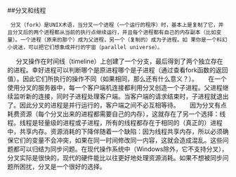 ##分叉和线程
	
     分叉（fork）是UNIX术语，当分叉一个进程（一个运行的程序）时，基本上是复制了它，并且分叉后的两个进程都从当前的执行点继续运行，并且每个进程都有自己的内存副本（比如变量）。一个进程（原来的那个）成为父进程，另一个（复制的）成为子进程。如 果你是一个科幻小说迷，可以把它们想象成并行的宇宙（parallel universe）。

     
     分叉操作在时间线（timeline）上创建了一个分支，最后得到了两个独立存在的进程。幸好进程可以判断哪个是原进程哪个是子进程（通过查看fork函数的返回值）。因此它们所执行的操作不同（如果相同，那么还有什么意义？）。
     在一个使用分叉的服务器中，每一个客户端机连接都利用分叉创造一个子进程。父进程继续监听新的连接，同时子进程处理客户端。当客户端的请求结束时，子进程就退出了。因此分叉的进程是并行运行的，客户端之间不必互相等待。
     因为分叉有点耗费资源（每个分叉出来的进程都需要自己的内存），这就存在了另一个选择：线程。线程是轻量级的进程或子进程，所有的线程都存在于相同的（真正的）进程中，共享内存。资源消耗的下降伴随着一个缺陷：因为线程共享内存，所以必须确保它们的变量不会冲突，如果在同一时间修改同一内容，这就会造成混乱。这些问题都可以归结为同步问题。在现代操作系统中（Windows除外，它不支持分叉），分叉实际是很快的，现代的硬件能比以往更好地处理资源消耗。如果不想被同步问题所困扰，分叉是一个很好的选择。

